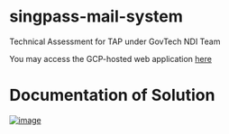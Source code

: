 # singpass-mail-system
Technical Assessment for TAP under GovTech NDI Team

You may access the GCP-hosted web application [here](https://intricate-abbey-400016.uw.r.appspot.com/)

# Documentation of Solution
[![image](https://github.com/sqiyan/singpass-mail-system/assets/60425964/4675078a-62da-4850-a31f-31dcd6e615ec)](https://docs.google.com/presentation/d/1w7W5LXJHd9-wIlkzAZA9xCR-1WCdwCfUvDoLoobPFOk/edit?usp=sharing)

